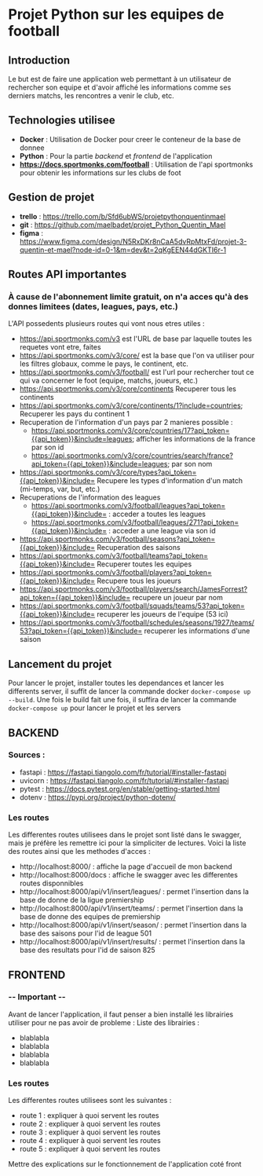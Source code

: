 # Projet Python sur les equipes de football

## Introduction
Le but est de faire une application web permettant à un utilisateur de rechercher son equipe et 
d'avoir affiché les informations comme ses derniers matchs, les rencontres a venir le club, etc.

## Technologies utilisee 
- **Docker** : Utilisation de Docker pour creer le conteneur de la base de donnee
- **Python** : Pour la partie *backend* et *frontend* de l'application
- **https://docs.sportmonks.com/football** : Utilisation de l'api sportmonks pour obtenir les informations 
sur les clubs de foot

## Gestion de projet
- **trello** : https://trello.com/b/Sfd6ubWS/projetpythonquentinmael
- **git** : https://github.com/maelbadet/projet_Python_Quentin_Mael
- **figma** : https://www.figma.com/design/N5RxDKr8nCaA5dvRpMtxFd/projet-3-quentin-et-mael?node-id=0-1&m=dev&t=2qKgEEN44dGKTI6r-1

## Routes API importantes
### **À cause de l'abonnement limite gratuit, on n'a acces qu'à des donnes limitees (dates, leagues, pays, etc.)**
L'API possedents plusieurs routes qui vont nous etres utiles : 
- https://api.sportmonks.com/v3 est l'URL de base par laquelle toutes les requetes vont etre, faites
- https://api.sportmonks.com/v3/core/ est la base que l'on va utiliser pour les filtres globaux, comme le pays, le continent, etc.
- https://api.sportmonks.com/v3/football/ est l'url pour rechercher tout ce qui va concerner le foot (equipe, matchs, joueurs, etc.)
- https://api.sportmonks.com/v3/core/continents Recuperer tous les continents
- https://api.sportmonks.com/v3/core/continents/1?include=countries; Recuperer les pays du continent 1
- Recuperation de l'information d'un pays par 2 manieres possible : 
  - https://api.sportmonks.com/v3/core/countries/17?api_token={{api_token}}&include=leagues; afficher les informations de la france par son id
  - https://api.sportmonks.com/v3/core/countries/search/france?api_token={{api_token}}&include=leagues; par son nom
- https://api.sportmonks.com/v3/core/types?api_token={{api_token}}&include= Recupere les types d'information d'un match (mi-temps, var, but, etc.) 
- Recuperations de l'information des leagues
  - https://api.sportmonks.com/v3/football/leagues?api_token={{api_token}}&include= : acceder a toutes les leagues
  - https://api.sportmonks.com/v3/football/leagues/271?api_token={{api_token}}&include= : acceder a une league via son id
- https://api.sportmonks.com/v3/football/seasons?api_token={{api_token}}&include= Recuperation des saisons
- https://api.sportmonks.com/v3/football/teams?api_token={{api_token}}&include= Recuperer toutes les equipes
- https://api.sportmonks.com/v3/football/players?api_token={{api_token}}&include= Recupere tous les joueurs
- https://api.sportmonks.com/v3/football/players/search/JamesForrest?api_token={{api_token}}&include= recupere un joueur par nom
- https://api.sportmonks.com/v3/football/squads/teams/53?api_token={{api_token}}&include= recuperer les joueurs de l'equipe (53 ici)
- https://api.sportmonks.com/v3/football/schedules/seasons/1927/teams/53?api_token={{api_token}}&include= recuperer les informations d'une saison

## Lancement du projet
Pour lancer le projet, installer toutes les dependances et lancer les differents server, il suffit de lancer la commande docker
`docker-compose up --build`. 
Une fois le build fait une fois, il suffira de lancer la commande `docker-compose up` pour lancer le projet et les servers
## BACKEND

### Sources : 
  - fastapi : https://fastapi.tiangolo.com/fr/tutorial/#installer-fastapi
  - uvicorn : https://fastapi.tiangolo.com/fr/tutorial/#installer-fastapi
  - pytest : https://docs.pytest.org/en/stable/getting-started.html
  - dotenv : https://pypi.org/project/python-dotenv/

### Les routes
Les differentes routes utilisees dans le projet sont listé dans le swagger, mais je préfère les 
remettre ici pour la simpliciter de lectures. Voici la liste des routes ainsi que les methodes d'acces : 
- http://localhost:8000/ : affiche la page d'accueil de mon backend
- http://localhost:8000/docs : affiche le swagger avec les differentes routes disponnibles
- http://localhost:8000/api/v1/insert/leagues/ : permet l'insertion dans la base de donne de la ligue premiership
- http://localhost:8000/api/v1/insert/teams/ : permet l'insertion dans la base de donne des equipes de premiership
- http://localhost:8000/api/v1/insert/season/ : permet l'insertion dans la base des saisons pour l'id de league 501
- http://localhost:8000/api/v1/insert/results/ : permet l'insertion dans la base des resultats pour l'id de saison 825

## FRONTEND
### -- **Important** --
Avant de lancer l'application, il faut penser a bien installé les librairies utiliser pour ne 
pas avoir de probleme :
Liste des librairies : 
- blablabla
- blablabla
- blablabla
- blablabla

### Les routes
Les differentes routes utilisees sont les suivantes : 
- route 1 : expliquer à quoi servent les routes
- route 2 : expliquer à quoi servent les routes
- route 3 : expliquer à quoi servent les routes
- route 4 : expliquer à quoi servent les routes
- route 5 : expliquer à quoi servent les routes

Mettre des explications sur le fonctionnement de l'application coté front